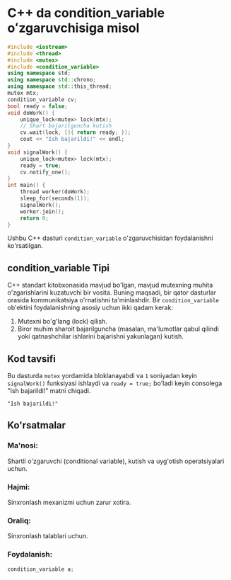 # C++ da condition_variable oʻzgaruvchisiga misol
```cpp
#include <iostream>
#include <thread>
#include <mutex>
#include <condition_variable>
using namespace std;
using namespace std::chrono;
using namespace std::this_thread;
mutex mtx;
condition_variable cv;
bool ready = false;
void doWork() {
    unique_lock<mutex> lock(mtx);
    // Shart bajarilguncha kutish
    cv.wait(lock, []{ return ready; });
    cout << "Ish bajarildi!" << endl;
}
void signalWork() {
    unique_lock<mutex> lock(mtx);
    ready = true;
    cv.notify_one();
}
int main() {
    thread worker(doWork);
    sleep_for(seconds(1));
    signalWork();
    worker.join();
    return 0;
}
```
Ushbu C++ dasturi `condition_variable` o'zgaruvchisidan foydalanishni ko'rsatilgan.
## condition_variable Tipi
C++ standart kitobxonasida mavjud bo'lgan, mavjud mutexning muhita o'zgarishlarini kuzatuvchi bir vosita. 
Buning maqsadi, bir qator dasturlar orasida kommunikatsiya o'rnatishni ta'minlashdir.
Bir `condition_variable` ob'ektini foydalanishning asosiy uchun ikki qadam kerak:
1) Mutexni bo'g'lang (lock) qilish.
2) Biror muhim sharoit bajarilguncha (masalan, ma'lumotlar qabul qilindi yoki qatnashchilar ishlarini bajarishni yakunlagan) kutish.
## Kod tavsifi
Bu dasturda `mutex` yordamida bloklanayabdi va `1` soniyadan keyin `signalWork()` funksiyasi ishlaydi va `ready = true;` bo'ladi keyin consolega "Ish bajarildi!" matni chiqadi.
```console
"Ish bajarildi!"
```
## Ko'rsatmalar
### Ma'nosi:
Shartli o'zgaruvchi (conditional variable), kutish va uyg'otish operatsiyalari uchun.
### Hajmi:
Sinxronlash mexanizmi uchun zarur xotira.
### Oraliq:
Sinxronlash talablari uchun.
### Foydalanish:
```cpp
condition_variable a;
```
